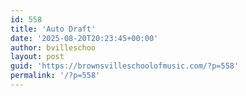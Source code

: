 ```yaml
---
id: 558
title: 'Auto Draft'
date: '2025-08-20T20:23:45+00:00'
author: bvilleschoo
layout: post
guid: 'https://brownsvilleschoolofmusic.com/?p=558'
permalink: '/?p=558'
---
```



